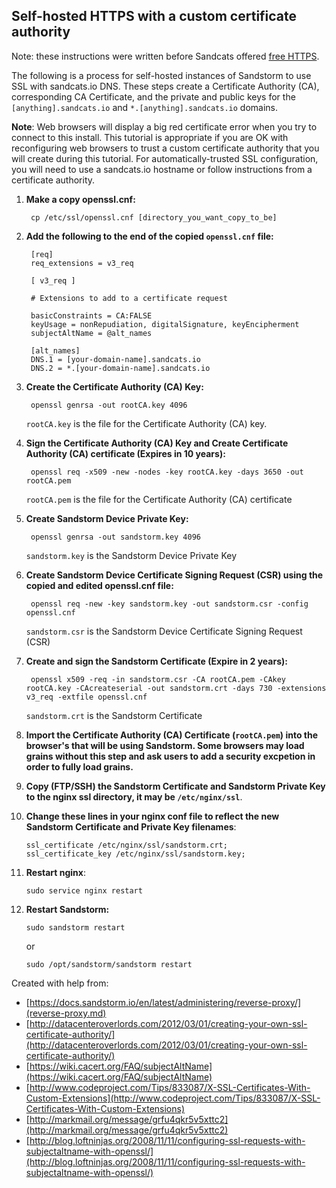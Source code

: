 ## Self-hosted HTTPS with a custom certificate authority

Note: these instructions were written before Sandcats offered [free HTTPS](ssl.md).

The following is a process for self-hosted instances of Sandstorm to use SSL with sandcats.io DNS. These steps create a Certificate Authority (CA), corresponding CA Certificate, and the private and public keys for the `[anything].sandcats.io` and `*.[anything].sandcats.io` domains.

**Note**: Web browsers will display a big red certificate error when you try to connect to this install. This tutorial is appropriate if you are OK with reconfiguring web browsers to trust a custom certificate authority that you will create during this tutorial. For automatically-trusted SSL configuration, you will need to use a sandcats.io hostname or follow instructions from a certificate authority.

1. **Make a copy openssl.cnf:**

        cp /etc/ssl/openssl.cnf [directory_you_want_copy_to_be]


2. **Add the following to the end of the copied `openssl.cnf` file:**

        [req]
        req_extensions = v3_req

        [ v3_req ]

        # Extensions to add to a certificate request

        basicConstraints = CA:FALSE
        keyUsage = nonRepudiation, digitalSignature, keyEncipherment
        subjectAltName = @alt_names

        [alt_names]
        DNS.1 = [your-domain-name].sandcats.io
        DNS.2 = *.[your-domain-name].sandcats.io

3. **Create the Certificate Authority (CA) Key:**

        openssl genrsa -out rootCA.key 4096
    `rootCA.key` is the file for the Certificate Authority (CA) key.


4. **Sign the Certificate Authority (CA) Key and Create Certificate Authority (CA) certificate (Expires in 10 years):**

        openssl req -x509 -new -nodes -key rootCA.key -days 3650 -out rootCA.pem

    `rootCA.pem` is the file for the Certificate Authority (CA) certificate


5. **Create Sandstorm Device Private Key:**

        openssl genrsa -out sandstorm.key 4096

    `sandstorm.key` is the Sandstorm Device Private Key


6. **Create Sandstorm Device Certificate Signing Request (CSR) using the copied and edited openssl.cnf file:**

        openssl req -new -key sandstorm.key -out sandstorm.csr -config openssl.cnf

    `sandstorm.csr` is the Sandstorm Device Certificate Signing Request (CSR)


7. **Create and sign the Sandstorm Certificate (Expire in 2 years):**

        openssl x509 -req -in sandstorm.csr -CA rootCA.pem -CAkey rootCA.key -CAcreateserial -out sandstorm.crt -days 730 -extensions v3_req -extfile openssl.cnf

    `sandstorm.crt` is the Sandstorm Certificate


8. **Import the Certificate Authority (CA) Certificate (`rootCA.pem`) into the browser's that will be using Sandstorm. Some browsers may load grains without this step and ask users to add a security excpetion in order to fully load grains.**

9. **Copy (FTP/SSH) the Sandstorm Certificate and Sandstorm Private Key to the nginx ssl directory, it may be `/etc/nginx/ssl`**.


10. **Change these lines in your nginx conf file to reflect the new Sandstorm Certificate and Private Key filenames**:

        ssl_certificate /etc/nginx/ssl/sandstorm.crt;
        ssl_certificate_key /etc/nginx/ssl/sandstorm.key;

11. **Restart nginx**:

        sudo service nginx restart

12. **Restart Sandstorm:**

        sudo sandstorm restart
    or

        sudo /opt/sandstorm/sandstorm restart


Created with help from:

* [https://docs.sandstorm.io/en/latest/administering/reverse-proxy/](reverse-proxy.md)
* [http://datacenteroverlords.com/2012/03/01/creating-your-own-ssl-certificate-authority/](http://datacenteroverlords.com/2012/03/01/creating-your-own-ssl-certificate-authority/)
* [https://wiki.cacert.org/FAQ/subjectAltName](https://wiki.cacert.org/FAQ/subjectAltName)
* [http://www.codeproject.com/Tips/833087/X-SSL-Certificates-With-Custom-Extensions](http://www.codeproject.com/Tips/833087/X-SSL-Certificates-With-Custom-Extensions)
* [http://markmail.org/message/grfu4qkr5v5xttc2](http://markmail.org/message/grfu4qkr5v5xttc2)
* [http://blog.loftninjas.org/2008/11/11/configuring-ssl-requests-with-subjectaltname-with-openssl/](http://blog.loftninjas.org/2008/11/11/configuring-ssl-requests-with-subjectaltname-with-openssl/)
